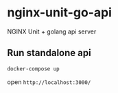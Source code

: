 # nginx-unit-go-api

NGINX Unit + golang api server

## Run standalone api

```sh
docker-compose up
```

open `http://localhost:3000/`
